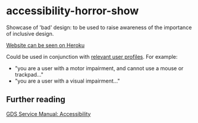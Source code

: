 # accessibility-horror-show
Showcase of 'bad' design: to be used to raise awareness of the importance of inclusive design.

[Website can be seen on Heroku]( https://accessibility-horror-show.herokuapp.com/)

Could be used in conjunction with [relevant user profiles](https://www.gov.uk/government/publications/understanding-disabilities-and-impairments-user-profiles). For example:
- "you are a user with a motor impairment, and cannot use a mouse or trackpad..."
- "you are a user with a visual impairment..."


Further reading
------------
[GDS Service Manual: Accessibility](https://www.gov.uk/service-manual/helping-people-to-use-your-service/making-your-service-accessible-an-introduction)
